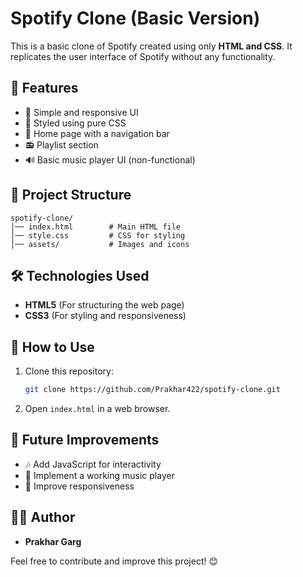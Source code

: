 # Spotify Clone (Basic Version)

This is a basic clone of Spotify created using only **HTML and CSS**. It replicates the user interface of Spotify without any functionality.

## 🚀 Features
- 🎵 Simple and responsive UI
- 🎨 Styled using pure CSS
- 📌 Home page with a navigation bar
- 📻 Playlist section
- 🔊 Basic music player UI (non-functional)

## 📁 Project Structure
```
spotify-clone/
│── index.html        # Main HTML file
│── style.css         # CSS for styling
│── assets/           # Images and icons
```

## 🛠️ Technologies Used
- **HTML5** (For structuring the web page)
- **CSS3** (For styling and responsiveness)


## 🔧 How to Use
1. Clone this repository:
   ```sh
   git clone https://github.com/Prakhar422/spotify-clone.git
   ```
2. Open `index.html` in a web browser.

## 📌 Future Improvements
- 🎶 Add JavaScript for interactivity
- 🔄 Implement a working music player
- 📱 Improve responsiveness

## 👨‍💻 Author
- **Prakhar Garg**

Feel free to contribute and improve this project! 😊


